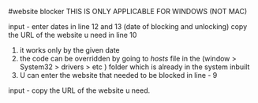 
#website blocker 
THIS IS ONLY APPLICABLE FOR WINDOWS (NOT MAC)

input  -  enter dates in line 12 and 13 (date of blocking and unlocking)
          copy the URL of the website u need in line 10


1. it works only by the given date 
2. the code can be overridden by going to *hosts* file in the (window > System32 > drivers > etc ) folder which is already    in the system inbuilt
3. U can enter the website that needed to be blocked in line - 9
   
input -  copy the URL of the website u need.
 
